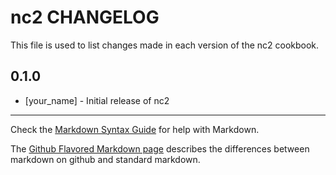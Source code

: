 nc2 CHANGELOG
=============

This file is used to list changes made in each version of the nc2 cookbook.

0.1.0
-----
- [your_name] - Initial release of nc2

- - -
Check the [Markdown Syntax Guide](http://daringfireball.net/projects/markdown/syntax) for help with Markdown.

The [Github Flavored Markdown page](http://github.github.com/github-flavored-markdown/) describes the differences between markdown on github and standard markdown.
